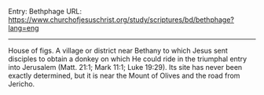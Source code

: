 Entry: Bethphage
URL: https://www.churchofjesuschrist.org/study/scriptures/bd/bethphage?lang=eng

---

House of figs. A village or district near Bethany to which Jesus sent disciples to obtain a donkey on which He could ride in the triumphal entry into Jerusalem (Matt. 21:1; Mark 11:1; Luke 19:29). Its site has never been exactly determined, but it is near the Mount of Olives and the road from Jericho.
